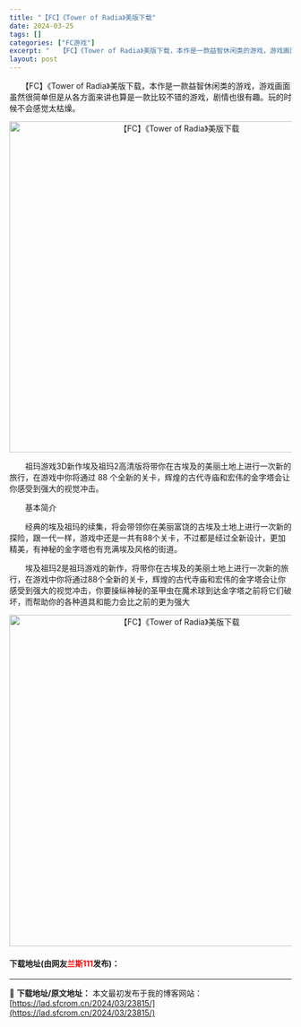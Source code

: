 ```yaml
---
title: "【FC】《Tower of Radia》美版下载"
date: 2024-03-25
tags: []
categories: ["FC游戏"]
excerpt: "　　【FC】《Tower of Radia》美版下载，本作是一款益智休闲类的游戏，游戏画面虽然很简单但是从各方面来讲也算是一款比较不错的游戏，剧情也很有趣。玩的时候不会感觉太枯燥。 　　祖玛游戏3D新作埃及祖玛2高清版将带你在古埃及的美丽土地上进行一次新的旅行，在游戏中你将通过 88 个全新的关卡，&hellip;"
layout: post
---
```


 <p>　　【FC】《Tower of Radia》美版下载，本作是一款益智休闲类的游戏，游戏画面虽然很简单但是从各方面来讲也算是一款比较不错的游戏，剧情也很有趣。玩的时候不会感觉太枯燥。</p> <p align="center"><img align="" border="0" src="https://lad.sfcrom.cn/wp-content/uploads/2024/03/20240325_66019c200d36f.png" width="591" alt="【FC】《Tower of Radia》美版下载" /></p> <p>　　祖玛游戏3D新作埃及祖玛2高清版将带你在古埃及的美丽土地上进行一次新的旅行，在游戏中你将通过 88 个全新的关卡，辉煌的古代寺庙和宏伟的金字塔会让你感受到强大的视觉冲击。</p> <p>　　基本简介</p> <p>　　经典的埃及祖玛的续集，将会带领你在美丽富饶的古埃及土地上进行一次新的探险，跟一代一样，游戏中还是一共有88个关卡，不过都是经过全新设计，更加精美，有神秘的金字塔也有充满埃及风格的街道。</p> <p>　　埃及祖玛2是祖玛游戏的新作，将带你在古埃及的美丽土地上进行一次新的旅行，在游戏中你将通过88个全新的关卡，辉煌的古代寺庙和宏伟的金字塔会让你感受到强大的视觉冲击，你要操纵神秘的圣甲虫在魔术球到达金字塔之前将它们破坏，而帮助你的各种道具和能力会比之前的更为强大</p> <p align="center"><img align="" border="0" src="https://lad.sfcrom.cn/wp-content/uploads/2024/03/20240325_66019c215e9d1.png" width="592" alt="【FC】《Tower of Radia》美版下载" /></p> <p><h4>下载地址(由网友<font color="red">兰斯111</font>发布)：</h4></p> 

---
📖 **下载地址/原文地址：** 本文最初发布于我的博客网站：[https://lad.sfcrom.cn/2024/03/23815/](https://lad.sfcrom.cn/2024/03/23815/)
